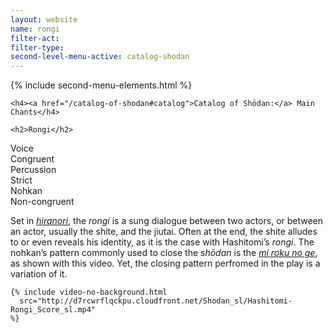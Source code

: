 ```yaml
---
layout: website
name: rongi
filter-act:
filter-type:
second-level-menu-active: catalog-shodan
---
```


{% include second-menu-elements.html %}

<main class="page-content">
  <div class="text-container">

    <h4><a href="/catalog-of-shodan#catalog">Catalog of Shōdan:</a> Main Chants</h4>

    <h2>Rongi</h2>

  <div class="introductory-table">
    <div class="introductory-table__element">
      <div class="introductory-table__term">Voice</div>
      <div class="introductory-table__definition">Congruent</div>
    </div>
    <div class="introductory-table__element">
      <div class="introductory-table__term">Percussion</div>
      <div class="introductory-table__definition">Strict</div>
    </div>
    <div class="introductory-table__element">
      <div class="introductory-table__term">Nohkan</div>
      <div class="introductory-table__definition">Non-congruent</div>
    </div>
  </div>

  <p>Set in <a href="/music/voices#Hiranori" target="_blank"><em>hiranori</em></a>, the <em>rongi</em> is a sung dialogue between two actors, or between an actor, usually the shite, and the jiutai. Often at the end, the shite alludes to or even reveals his identity, as it is the case with Hashitomi’s <em>rongi</em>.
  The nohkan’s pattern commonly used to close the <em>shōdan</em> is the <a href="/music/nohkan/mirokunoge" target="_blank"><em>mi roku no ge</em></a>, as shown with this video. Yet, the closing pattern perfromed in the play is a variation of it.</p>

    {% include video-no-background.html
      src="http://d7rcwrflqckpu.cloudfront.net/Shodan_sl/Hashitomi-Rongi_Score_sl.mp4"
    %}
</div>
</main>
